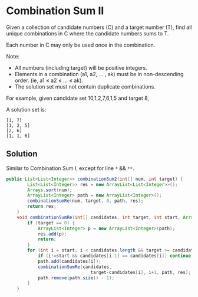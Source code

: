# Combination Sum II

Given a collection of candidate numbers (C) and a target number (T), find all unique combinations in C where the candidate numbers sums to T.

Each number in C may only be used once in the combination.

Note:

+ All numbers (including target) will be positive integers.
+ Elements in a combination (a1, a2, … , ak) must be in non-descending order. (ie, a1 ≤ a2 ≤ … ≤ ak).
+ The solution set must not contain duplicate combinations.

For example, given candidate set 10,1,2,7,6,1,5 and target 8, 

A solution set is: 

    [1, 7] 
    [1, 2, 5] 
    [2, 6]  
    [1, 1, 6] 

## Solution

Similar to Combination Sum I, except for line `*` && `**`.

```java
public List<List<Integer>> combinationSum2(int[] num, int target) {
        List<List<Integer>> res = new ArrayList<List<Integer>>();
        Arrays.sort(num);
        ArrayList<Integer> path = new ArrayList<Integer>();
        combinationSumRe(num, target, 0, path, res);
        return res;
    }
    void combinationSumRe(int[] candidates, int target, int start, ArrayList<Integer> path, List<List<Integer>> res) {
        if (target == 0) {
            ArrayList<Integer> p = new ArrayList<Integer>(path);
            res.add(p);
            return;
        }
        for (int i = start; i < candidates.length && target >= candidates[i]; ++i) {
            if (i!=start && candidates[i-1] == candidates[i]) continue; // *
            path.add(candidates[i]);
            combinationSumRe(candidates, 
                                target-candidates[i], i+1, path, res); // **
            path.remove(path.size() - 1);
        }
    }
```